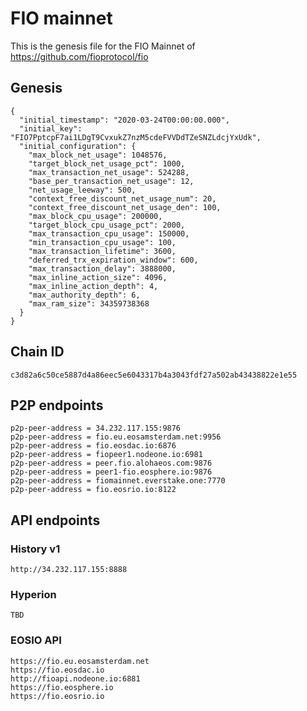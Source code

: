 # FIO mainnet

This is the genesis file for the FIO Mainnet of https://github.com/fioprotocol/fio

## Genesis

```
{
  "initial_timestamp": "2020-03-24T00:00:00.000",
  "initial_key": "FIO7PptcpF7ai1LDgT9CvxukZ7nzM5cdeFVVDdTZeSNZLdcjYxUdk",
  "initial_configuration": {
    "max_block_net_usage": 1048576,
    "target_block_net_usage_pct": 1000,
    "max_transaction_net_usage": 524288,
    "base_per_transaction_net_usage": 12,
    "net_usage_leeway": 500,
    "context_free_discount_net_usage_num": 20,
    "context_free_discount_net_usage_den": 100,
    "max_block_cpu_usage": 200000,
    "target_block_cpu_usage_pct": 2000,
    "max_transaction_cpu_usage": 150000,
    "min_transaction_cpu_usage": 100,
    "max_transaction_lifetime": 3600,
    "deferred_trx_expiration_window": 600,
    "max_transaction_delay": 3888000,
    "max_inline_action_size": 4096,
    "max_inline_action_depth": 4,
    "max_authority_depth": 6,
    "max_ram_size": 34359738368
  }
}
```
## Chain ID
```
c3d82a6c50ce5887d4a86eec5e6043317b4a3043fdf27a502ab43438822e1e55
```

## P2P endpoints

```
p2p-peer-address = 34.232.117.155:9876
p2p-peer-address = fio.eu.eosamsterdam.net:9956
p2p-peer-address = fio.eosdac.io:6876
p2p-peer-address = fiopeer1.nodeone.io:6981
p2p-peer-address = peer.fio.alohaeos.com:9876
p2p-peer-address = peer1-fio.eosphere.io:9876
p2p-peer-address = fiomainnet.everstake.one:7770
p2p-peer-address = fio.eosrio.io:8122
```

## API endpoints

### History v1

```
http://34.232.117.155:8888
```

### Hyperion

```
TBD
```

### EOSIO API

```
https://fio.eu.eosamsterdam.net
https://fio.eosdac.io
http://fioapi.nodeone.io:6881
https://fio.eosphere.io
https://fio.eosrio.io
```

